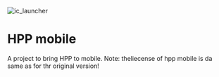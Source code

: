 ![ic_launcher](https://github.com/user-attachments/assets/a33657ef-f165-4d0b-ad79-828028f7eb62)

# HPP mobile 
A project to bring HPP to mobile. 
Note: theliecense of hpp mobile is da same as for thr original version! 
